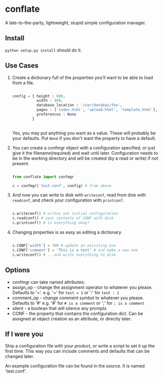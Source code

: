  conflate
===========

A late-to-the-party, lightweight, stupid simple configuration manager.

 Install
----------

`python setup.py install` should do it.


 Use Cases
-----------

1. Create a dictionary full of the properties you'll want to be able to 
load from a file.
   ```python
   
   config = { height : 600,
              width : 960,
			  database_location : '/var/databas/foo',
			  pages : ['index.html', 'upload.html', 'template.html'],
			  preferences : None
			}
			
	```
	Yes, you may put anything you want as a value. These will probably be 
	your defaults. Put `None` if you don't want the property to have a 
	default.
	
	
2. You can create a confmgr object with a configuration specified, or just
   give it the filename(required) and wait until later. Configuration needs to
   be in the working directory and will be created (by a read or write) 
   if not present.
   
   ```python
   
   from conflate import confmgr
   
   c = confmgr('test.conf', config) # from above

   ```
   
3. And now you can write to disk with `writeconf`, read from disk 
   with `readconf`, and check your configuration with `printconf`.
   
   ```python
   
   c.writeconf() # writes out initial configuration
   c.readconf() # sync contents of CONF with disk
   c.printconf() # is everything okay?
   
   
   ```
   
4. Changing properties is as easy as editing a dictionary.

   ```python
   
   c.CONF['width'] = 700 # update an exisiting one
   c.CONF['comment'] = 'This is a test' # and make a new one
   c.writeconf() # ...and write everything to disk.
   
   ```
 Options   
--------------

+ confmgr can take named attributes:
 + assign_op - change the assignment operator to whatever you please. 
   Defaults to '='.
   e.g. '=' for `test = 1` or ':' for `test : 1`
 + comment_op - change comment symbol to whatever you please.
   Defaults to '#'
   e.g. '#' for `# is a comment` or ';' for `; is a comment`
 + silent - a boolean that will silence any prompts
 + CONF - the property that contains the configuration dict. Can be assigned
   at object creation as an attribute, or directly later.


 If I were you
---------------

Ship a configuration file with your product, or write a script to set it up 
the first time. This way you can include comments and defaults that can be 
changed later.

An example configuration file can be found in the source. It is named 
'test.conf'.

